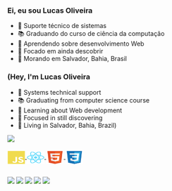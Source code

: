 ### Ei, eu sou Lucas Oliveira

- 💼 Suporte técnico de sistemas
- 📚 Graduando do curso de ciência da computação
- 📘 Aprendendo sobre desenvolvimento Web
- 🎯 Focado em ainda descobrir
- 📌 Morando em Salvador, Bahia, Brasil

### (Hey, I'm Lucas Oliveira

- 💼 Systems technical support
- 📚 Graduating from computer science course
- 📘 Learning about Web development
- 🎯 Focused in still discovering
- 📌 Living in Salvador, Bahia, Brazil)
  
<div>
  <a href="https://github.com/LucasOllis">
   <img height="125em" src="https://github-readme-stats.vercel.app/api/top-langs/?username=LucasOllis&layout=compact&langs_count=7&theme=dark"/>
</div>
  <div style="display: inline_block"><br>
  <img align="center" alt="Lucas-Js" height="30" width="40" src="https://raw.githubusercontent.com/devicons/devicon/master/icons/javascript/javascript-plain.svg">
  <img align="center" alt="Lucas-React" height="30" width="40" src="https://raw.githubusercontent.com/devicons/devicon/master/icons/react/react-original.svg">
  <img align="center" alt="Lucas-HTML" height="30" width="40" src="https://raw.githubusercontent.com/devicons/devicon/master/icons/html5/html5-original.svg">
  <img align="center" alt="Lucas-CSS" height="30" width="40" src="https://raw.githubusercontent.com/devicons/devicon/master/icons/css3/css3-original.svg">
  
  ##
  
  <div>
  <a href="https://instagram.com/lucasollis_" target="_blank"><img src="https://img.shields.io/badge/-Instagram-%23E4405F?style=for-the-badge&logo=instagram&logoColor=white" target="_blank"></a>
 	<a href="https://www.twitch.tv/404luki" target="_blank"><img src="https://img.shields.io/badge/Twitch-9146FF?style=for-the-badge&logo=twitch&logoColor=white" target="_blank"></a>
 <a href="https://discord.gg/" target="_blank"><img src="https://img.shields.io/badge/Discord-7289DA?style=for-the-badge&logo=discord&logoColor=white" target="_blank"></a>  
  <a href="https://www.linkedin.com/in/lucas-macedo-de-oliveira-3628b7211/" target="_blank"><img src="https://img.shields.io/badge/-LinkedIn-%230077B5?style=for-the-badge&logo=linkedin&logoColor=white" target="_blank"></a>
    <a href = "mailto:lucasmacedo646@gmail.com"><img src="https://img.shields.io/badge/-Gmail-%23333?style=for-the-badge&logo=gmail&logoColor=red" target="_white"></a>
  </div>
